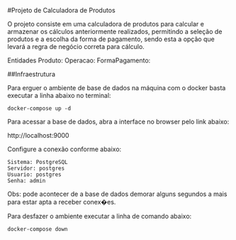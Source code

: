 #Projeto de Calculadora de Produtos

O projeto consiste em uma calculadora de produtos para calcular e armazenar os cálculos anteriormente realizados, 
permitindo a seleção de produtos e a escolha da forma de pagamento, sendo esta a opção que levará a regra 
de negócio correta para cálculo.

Entidades
    Produto:
    Operacao:
    FormaPagamento:

##Infraestrutura

Para erguer o ambiente de base de dados na máquina com o docker basta executar a linha abaixo no terminal:

    docker-compose up -d

Para acessar a base de dados, abra a interface no browser pelo link abaixo:

http://localhost:9000

Configure a conexão conforme abaixo:

    Sistema: PostgreSQL
    Servidor: postgres
    Usuario: postgres
    Senha: admin

Obs: pode acontecer de a base de dados demorar alguns segundos a mais para estar apta a receber conex�es.

Para desfazer o ambiente executar a linha de comando abaixo:

    docker-compose down

